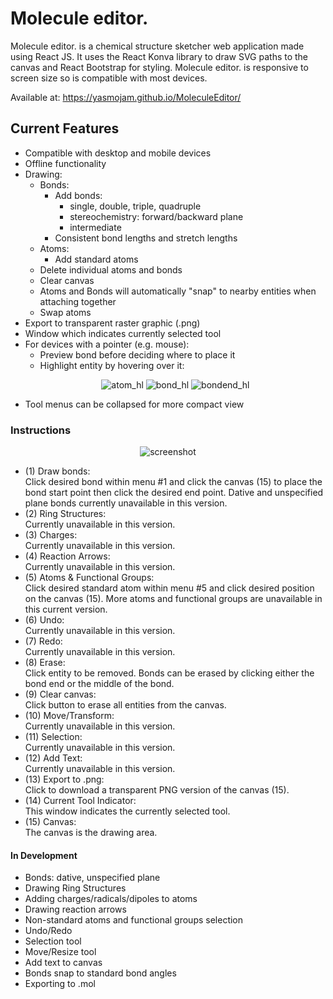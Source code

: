 # Molecule editor.
Molecule editor. is a chemical structure sketcher web application made using React JS. It uses the React Konva library 
to draw SVG paths to the canvas and React Bootstrap for styling. Molecule editor. is responsive to screen size so is
compatible with most devices.  

Available at: https://yasmojam.github.io/MoleculeEditor/

## Current Features
* Compatible with desktop and mobile devices
* Offline functionality 
* Drawing: 
    * Bonds: 
        * Add bonds:
            * single, double, triple, quadruple
            * stereochemistry: forward/backward plane
            * intermediate
        * Consistent bond lengths and stretch lengths
    * Atoms: 
        * Add standard atoms
    * Delete individual atoms and bonds
    * Clear canvas
    * Atoms and Bonds will automatically "snap" to nearby entities when attaching together
    * Swap atoms
* Export to transparent raster graphic (.png)
* Window which indicates currently selected tool
* For devices with a pointer (e.g. mouse):
    * Preview bond before deciding where to place it
    * Highlight entity by hovering over it:
    <p align="center">
    <img src="https://imgur.com/F0w6fwP.png" alt="atom_hl"/>
    <img src="https://imgur.com/tUVUvkn.png" alt="bond_hl"/>
    <img src="https://imgur.com/M9OjgKG.png" alt="bondend_hl"/>
    </p>
* Tool menus can be collapsed for more compact view
### Instructions
<p align="center">
<img src="https://imgur.com/HSfGpWH.png" alt="screenshot"/>
</p>

* (1) Draw bonds: <br>
Click desired bond within menu #1 and click the canvas (15) to place the bond start point then click the desired end point. Dative and unspecified plane bonds currently unavailable in this version.
* (2) Ring Structures: <br>
Currently unavailable in this version. 
* (3) Charges: <br>
Currently unavailable in this version.
* (4) Reaction Arrows: <br>
Currently unavailable in this version.
* (5) Atoms & Functional Groups: <br>
Click desired standard atom within menu #5 and click desired position on the canvas (15). More atoms and functional groups are unavailable in this current version. 
* (6) Undo: <br>
Currently unavailable in this version.
* (7) Redo: <br>
Currently unavailable in this version.
* (8) Erase: <br>
Click entity to be removed. Bonds can be erased by clicking either the bond end or the middle of the bond.
* (9) Clear canvas: <br>
Click button to erase all entities from the canvas. 
* (10) Move/Transform: <br>
Currently unavailable in this version.
* (11) Selection: <br>
Currently unavailable in this version.
* (12) Add Text: <br>
Currently unavailable in this version.
* (13) Export to .png: <br>
Click to download a transparent PNG version of the canvas (15).
* (14) Current Tool Indicator: <br>
This window indicates the currently selected tool. 
* (15) Canvas: <br>
The canvas is the drawing area.


#### In Development
* Bonds: dative, unspecified plane
* Drawing Ring Structures
* Adding charges/radicals/dipoles to atoms
* Drawing reaction arrows
* Non-standard atoms and functional groups selection 
* Undo/Redo
* Selection tool
* Move/Resize tool
* Add text to canvas
* Bonds snap to standard bond angles
* Exporting to .mol 
